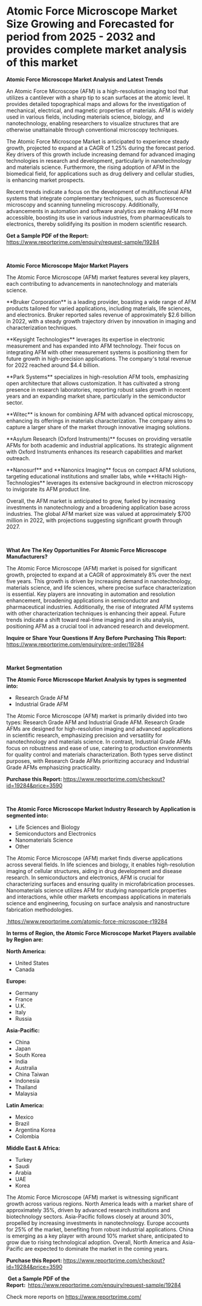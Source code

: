 <p><h1>Atomic Force Microscope Market Size Growing and Forecasted for period from 2025 - 2032 and provides complete market analysis of this market</h1></p><p><strong>Atomic Force Microscope Market Analysis and Latest Trends</strong></p>
<p><p>An Atomic Force Microscope (AFM) is a high-resolution imaging tool that utilizes a cantilever with a sharp tip to scan surfaces at the atomic level. It provides detailed topographical maps and allows for the investigation of mechanical, electrical, and magnetic properties of materials. AFM is widely used in various fields, including materials science, biology, and nanotechnology, enabling researchers to visualize structures that are otherwise unattainable through conventional microscopy techniques.</p><p>The Atomic Force Microscope Market is anticipated to experience steady growth, projected to expand at a CAGR of 1.25% during the forecast period. Key drivers of this growth include increasing demand for advanced imaging technologies in research and development, particularly in nanotechnology and materials science. Furthermore, the rising adoption of AFM in the biomedical field, for applications such as drug delivery and cellular studies, is enhancing market prospects.</p><p>Recent trends indicate a focus on the development of multifunctional AFM systems that integrate complementary techniques, such as fluorescence microscopy and scanning tunneling microscopy. Additionally, advancements in automation and software analytics are making AFM more accessible, boosting its use in various industries, from pharmaceuticals to electronics, thereby solidifying its position in modern scientific research.</p></p>
<p><strong>Get a Sample PDF of the Report:&nbsp;</strong> <a href="https://www.reportprime.com/enquiry/request-sample/19284?utm_campaign=1835&utm_medium=2&utm_source=Github&utm_content=ia&utm_term=19032025&utm_id=atomic-force-microscope">https://www.reportprime.com/enquiry/request-sample/19284</a></p>
<p>&nbsp;</p>
<p><strong>Atomic Force Microscope Major Market Players</strong></p>
<p><p>The Atomic Force Microscope (AFM) market features several key players, each contributing to advancements in nanotechnology and materials science. </p><p>**Bruker Corporation** is a leading provider, boasting a wide range of AFM products tailored for varied applications, including materials, life sciences, and electronics. Bruker reported sales revenue of approximately $2.6 billion in 2022, with a steady growth trajectory driven by innovation in imaging and characterization techniques.</p><p>**Keysight Technologies** leverages its expertise in electronic measurement and has expanded into AFM technology. Their focus on integrating AFM with other measurement systems is positioning them for future growth in high-precision applications. The company's total revenue for 2022 reached around $4.4 billion.</p><p>**Park Systems** specializes in high-resolution AFM tools, emphasizing open architecture that allows customization. It has cultivated a strong presence in research laboratories, reporting robust sales growth in recent years and an expanding market share, particularly in the semiconductor sector.</p><p>**Witec** is known for combining AFM with advanced optical microscopy, enhancing its offerings in materials characterization. The company aims to capture a larger share of the market through innovative imaging solutions.</p><p>**Asylum Research (Oxford Instruments)** focuses on providing versatile AFMs for both academic and industrial applications. Its strategic alignment with Oxford Instruments enhances its research capabilities and market outreach.</p><p>**Nanosurf** and **Nanonics Imaging** focus on compact AFM solutions, targeting educational institutions and smaller labs, while **Hitachi High-Technologies** leverages its extensive background in electron microscopy to invigorate its AFM product line.</p><p>Overall, the AFM market is anticipated to grow, fueled by increasing investments in nanotechnology and a broadening application base across industries. The global AFM market size was valued at approximately $700 million in 2022, with projections suggesting significant growth through 2027.</p></p>
<p>&nbsp;</p>
<p><strong>What Are The Key Opportunities For Atomic Force Microscope Manufacturers?</strong></p>
<p><p>The Atomic Force Microscope (AFM) market is poised for significant growth, projected to expand at a CAGR of approximately 8% over the next five years. This growth is driven by increasing demand in nanotechnology, materials science, and life sciences, where precise surface characterization is essential. Key players are innovating in automation and resolution enhancement, broadening applications in semiconductor and pharmaceutical industries. Additionally, the rise of integrated AFM systems with other characterization techniques is enhancing their appeal. Future trends indicate a shift toward real-time imaging and in situ analysis, positioning AFM as a crucial tool in advanced research and development.</p></p>
<p><strong>Inquire or Share Your Questions If Any Before Purchasing This Report:</strong> <a href="https://www.reportprime.com/enquiry/pre-order/19284?utm_campaign=1835&utm_medium=2&utm_source=Github&utm_content=ia&utm_term=19032025&utm_id=atomic-force-microscope">https://www.reportprime.com/enquiry/pre-order/19284</a></p>
<p>&nbsp;</p>
<p><strong>Market Segmentation</strong></p>
<p><strong>The Atomic Force Microscope Market Analysis by types is segmented into:</strong></p>
<p><ul><li>Research Grade AFM</li><li>Industrial Grade AFM</li></ul></p>
<p><p>The Atomic Force Microscope (AFM) market is primarily divided into two types: Research Grade AFM and Industrial Grade AFM. Research Grade AFMs are designed for high-resolution imaging and advanced applications in scientific research, emphasizing precision and versatility for nanotechnology and materials science. In contrast, Industrial Grade AFMs focus on robustness and ease of use, catering to production environments for quality control and materials characterization. Both types serve distinct purposes, with Research Grade AFMs prioritizing accuracy and Industrial Grade AFMs emphasizing practicality.</p></p>
<p><strong>Purchase this Report:&nbsp;</strong><a href="https://www.reportprime.com/checkout?id=19284&price=3590&utm_campaign=1835&utm_medium=2&utm_source=Github&utm_content=ia&utm_term=19032025&utm_id=atomic-force-microscope">https://www.reportprime.com/checkout?id=19284&price=3590</a></p>
<p>&nbsp;</p>
<p><strong>The Atomic Force Microscope Market Industry Research by Application is segmented into:</strong></p>
<p><ul><li>Life Sciences and Biology</li><li>Semiconductors and Electronics</li><li>Nanomaterials Science</li><li>Other</li></ul></p>
<p><p>The Atomic Force Microscope (AFM) market finds diverse applications across several fields. In life sciences and biology, it enables high-resolution imaging of cellular structures, aiding in drug development and disease research. In semiconductors and electronics, AFM is crucial for characterizing surfaces and ensuring quality in microfabrication processes. Nanomaterials science utilizes AFM for studying nanoparticle properties and interactions, while other markets encompass applications in materials science and engineering, focusing on surface analysis and nanostructure fabrication methodologies.</p></p>
<p><a href="https://www.reportprime.com/atomic-force-microscope-r19284?utm_campaign=1835&utm_medium=2&utm_source=Github&utm_content=ia&utm_term=19032025&utm_id=atomic-force-microscope">&nbsp;https://www.reportprime.com/atomic-force-microscope-r19284</a></p>
<p><strong>In terms of Region, the Atomic Force Microscope Market Players available by Region are:</strong></p>
<p>
    <p> <strong> North America: </strong>
        <ul>
            <li>United States</li>
            <li>Canada</li>
        </ul>
        </p> 
    <p> <strong> Europe: </strong>
        <ul>
            <li>Germany</li>
            <li>France</li>
            <li>U.K.</li>
            <li>Italy</li>
            <li>Russia</li>
        </ul>
        </p> 
    <p> <strong> Asia-Pacific: </strong>
        <ul>
            <li>China</li>
            <li>Japan</li>
            <li>South Korea</li>
            <li>India</li>
            <li>Australia</li>
            <li>China Taiwan</li>
            <li>Indonesia</li>
            <li>Thailand</li>
            <li>Malaysia</li>
        </ul>
        </p> 
    <p> <strong> Latin America: </strong>
        <ul>
            <li>Mexico</li>
            <li>Brazil</li>
            <li>Argentina Korea</li>
            <li>Colombia</li>
        </ul>
        </p> 
    <p> <strong> Middle East & Africa: </strong>
        <ul>
            <li>Turkey</li>
            <li>Saudi</li>
            <li>Arabia</li>
            <li>UAE</li>
            <li>Korea</li>
        </ul>
    </p>
    </p>
<p><p>The Atomic Force Microscope (AFM) market is witnessing significant growth across various regions. North America leads with a market share of approximately 35%, driven by advanced research institutions and biotechnology sectors. Asia-Pacific follows closely at around 30%, propelled by increasing investments in nanotechnology. Europe accounts for 25% of the market, benefiting from robust industrial applications. China is emerging as a key player with around 10% market share, anticipated to grow due to rising technological adoption. Overall, North America and Asia-Pacific are expected to dominate the market in the coming years.</p></p>
<p><strong>Purchase this Report: </strong><a href="https://www.reportprime.com/checkout?id=19284&price=3590&utm_campaign=1835&utm_medium=2&utm_source=Github&utm_content=ia&utm_term=19032025&utm_id=atomic-force-microscope">https://www.reportprime.com/checkout?id=19284&price=3590</a></p>
<p>&nbsp;<strong>Get a Sample PDF of the Report:&nbsp;&nbsp;</strong><a href="https://www.reportprime.com/enquiry/request-sample/19284?utm_campaign=1835&utm_medium=2&utm_source=Github&utm_content=ia&utm_term=19032025&utm_id=atomic-force-microscope">https://www.reportprime.com/enquiry/request-sample/19284</a></p>
<p><strong></strong></p>
<p>Check more reports on <a href="https://www.reportprime.com/?utm_campaign=1835&utm_medium=2&utm_source=Github&utm_content=ia&utm_term=19032025&utm_id=atomic-force-microscope">https://www.reportprime.com/</a></p>
